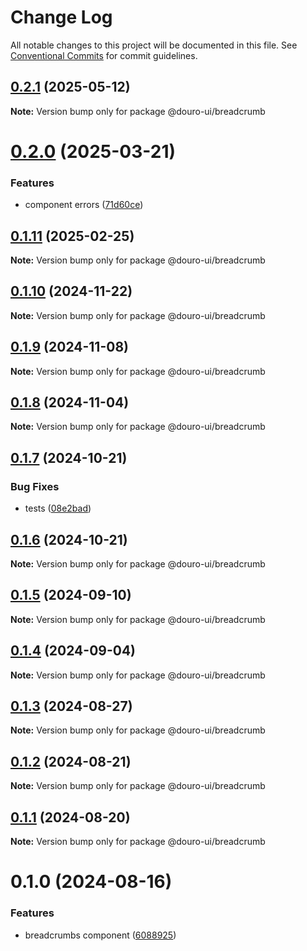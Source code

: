 # Change Log

All notable changes to this project will be documented in this file.
See [Conventional Commits](https://conventionalcommits.org) for commit guidelines.

## [0.2.1](https://github.com/Douro-ui/design-system/compare/@douro-ui/breadcrumb@0.2.0...@douro-ui/breadcrumb@0.2.1) (2025-05-12)

**Note:** Version bump only for package @douro-ui/breadcrumb

# [0.2.0](https://github.com/Douro-ui/design-system/compare/@douro-ui/breadcrumb@0.1.11...@douro-ui/breadcrumb@0.2.0) (2025-03-21)

### Features

- component errors ([71d60ce](https://github.com/Douro-ui/design-system/commit/71d60ce528ca2298e385286f1537f025bdd127b5))

## [0.1.11](https://github.com/Douro-ui/design-system/compare/@douro-ui/breadcrumb@0.1.10...@douro-ui/breadcrumb@0.1.11) (2025-02-25)

**Note:** Version bump only for package @douro-ui/breadcrumb

## [0.1.10](https://github.com/Douro-ui/design-system/compare/@douro-ui/breadcrumb@0.1.9...@douro-ui/breadcrumb@0.1.10) (2024-11-22)

**Note:** Version bump only for package @douro-ui/breadcrumb

## [0.1.9](https://github.com/Douro-ui/design-system/compare/@douro-ui/breadcrumb@0.1.8...@douro-ui/breadcrumb@0.1.9) (2024-11-08)

**Note:** Version bump only for package @douro-ui/breadcrumb

## [0.1.8](https://github.com/Douro-ui/design-system/compare/@douro-ui/breadcrumb@0.1.7...@douro-ui/breadcrumb@0.1.8) (2024-11-04)

**Note:** Version bump only for package @douro-ui/breadcrumb

## [0.1.7](https://github.com/Douro-ui/design-system/compare/@douro-ui/breadcrumb@0.1.6...@douro-ui/breadcrumb@0.1.7) (2024-10-21)

### Bug Fixes

- tests ([08e2bad](https://github.com/Douro-ui/design-system/commit/08e2bad07fcebdf8f765123b5d145ed8b3b44fc7))

## [0.1.6](https://github.com/Douro-ui/design-system/compare/@douro-ui/breadcrumb@0.1.5...@douro-ui/breadcrumb@0.1.6) (2024-10-21)

**Note:** Version bump only for package @douro-ui/breadcrumb

## [0.1.5](https://github.com/Douro-ui/design-system/compare/@douro-ui/breadcrumb@0.1.4...@douro-ui/breadcrumb@0.1.5) (2024-09-10)

**Note:** Version bump only for package @douro-ui/breadcrumb

## [0.1.4](https://github.com/Douro-ui/design-system/compare/@douro-ui/breadcrumb@0.1.3...@douro-ui/breadcrumb@0.1.4) (2024-09-04)

**Note:** Version bump only for package @douro-ui/breadcrumb

## [0.1.3](https://github.com/Douro-ui/design-system/compare/@douro-ui/breadcrumb@0.1.2...@douro-ui/breadcrumb@0.1.3) (2024-08-27)

**Note:** Version bump only for package @douro-ui/breadcrumb

## [0.1.2](https://github.com/Douro-ui/design-system/compare/@douro-ui/breadcrumb@0.1.1...@douro-ui/breadcrumb@0.1.2) (2024-08-21)

**Note:** Version bump only for package @douro-ui/breadcrumb

## [0.1.1](https://github.com/Douro-ui/design-system/compare/@douro-ui/breadcrumb@0.1.0...@douro-ui/breadcrumb@0.1.1) (2024-08-20)

**Note:** Version bump only for package @douro-ui/breadcrumb

# 0.1.0 (2024-08-16)

### Features

- breadcrumbs component ([6088925](https://github.com/Douro-ui/design-system/commit/6088925fbab663bf790d83c5c915475fc7bf575c))
